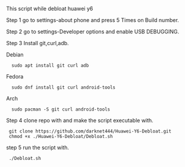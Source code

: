 This script while debloat huawei y6

Step 1 go to settings-about phone and press 5 Times on Build number.

Step 2 go to settings-Developer options and enable USB DEBUGGING.

Step 3 Install git,curl,adb.
   
Debian
      
      sudo apt install git curl adb
Fedora 
      
      sudo dnf install git curl android-tools
Arch 
      
      sudo pacman -S git curl android-tools

Step 4 clone repo with and make the script executable with.

     git clone https://github.com/darknet444/Huawei-Y6-Debloat.git
     chmod +x ./Huawei-Y6-Debloat/Debloat.sh

step 5 run the script with. 
            
     ./Debloat.sh
